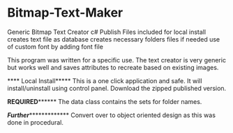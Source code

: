 # Bitmap-Text-Maker
Generic Bitmap Text Creator
	c#
	Publish Files included for local install
	creates text file as database
	creates necessary folders files if needed
	use of custom font by adding font file

This program was written for a specific use.
The text creator is very generic but works well and saves attributes to recreate based on existing images.

**** Local Install*****
This is a one click application and safe. It will install/uninstall using control panel. Download the zipped published version.

****REQUIRED**********
The data class contains the sets for folder names.


*****Further******************
Convert over to object oriented design as this was done in procedural.
